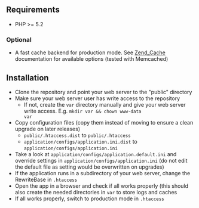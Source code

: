 ## Requirements

* PHP >= 5.2

### Optional

* A fast cache backend for production mode. See [Zend_Cache](http://framework.zend.com/manual/de/zend.cache.backends.html) documentation for available options (tested with Memcached)

## Installation

* Clone the repository and point your web server to the "public" directory
* Make sure your web server user has write access to the repository
  * If not, create the <code>var</code> directory manually and give your web server write access. E.g. <code>mkdir var && chown www-data var</code>
* Copy configuration files (copy them instead of moving to ensure a clean upgrade on later releases)
  * <code>public/.htaccess.dist</code> to <code>public/.htaccess</code>
  * <code>application/configs/application.ini.dist</code> to <code>application/configs/application.ini</code>
* Take a look at <code>application/configs/application.default.ini</code> and override settings in <code>application/configs/application.ini</code> (do not edit the default file as setting would be overwritten on upgrades)
* If the application runs in a subdirectory of your web server, change the RewriteBase in <code>.htaccess</code>
* Open the app in a browser and check if all works properly (this should also create the needed directories in <code>var</code> to store logs and caches
* If all works properly, switch to production mode in <code>.htaccess</code>